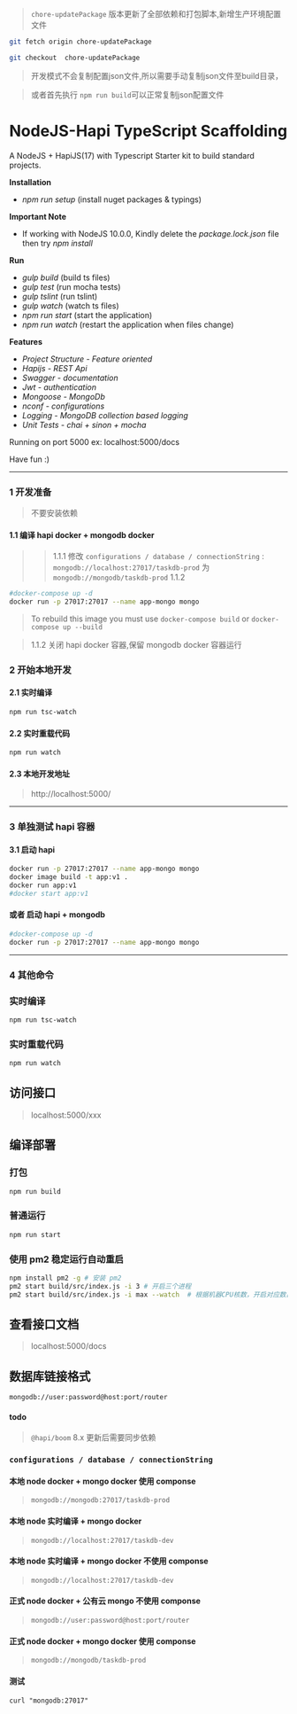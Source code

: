 >```chore-updatePackage``` 版本更新了全部依赖和打包脚本,新增生产环境配置文件

```bash
git fetch origin chore-updatePackage

git checkout  chore-updatePackage
```

>开发模式不会复制配置json文件,所以需要手动复制json文件至build目录，

>或者首先执行 ```npm run build```可以正常复制json配置文件

# NodeJS-Hapi TypeScript Scaffolding

A NodeJS + HapiJS(17) with Typescript Starter kit to build standard projects.

**Installation**

* *npm run setup* (install nuget packages & typings)

**Important Note**

* If working with NodeJS 10.0.0, Kindly delete the *package.lock.json* file then try *npm install*

**Run**

* *gulp build* (build ts files)
* *gulp test* (run mocha tests)
* *gulp tslint* (run tslint)
* *gulp watch* (watch ts files)
* *npm run start* (start the application)
* *npm run watch* (restart the application when files change)

**Features**

* *Project Structure - Feature oriented*
* *Hapijs - REST Api*
* *Swagger - documentation*
* *Jwt - authentication*
* *Mongoose - MongoDb*
* *nconf - configurations*
* *Logging - MongoDB collection based logging*
* *Unit Tests - chai + sinon + mocha*

Running on port 5000 ex: localhost:5000/docs

Have fun :)

***
### 1 开发准备
>不要安装依赖

#### 1.1 编译 hapi docker + mongodb docker
>>1.1.1  修改 ```configurations / database / connectionString``` : ```mongodb://localhost:27017/taskdb-prod``` 为 ```mongodb://mongodb/taskdb-prod```
>1.1.2 
```bash
#docker-compose up -d
docker run -p 27017:27017 --name app-mongo mongo
```

>To rebuild this image you must use ```docker-compose build``` or ```docker-compose up --build```

>1.1.2 关闭 hapi docker 容器,保留 mongodb docker 容器运行

### 2 开始本地开发
#### 2.1 实时编译

```bash
npm run tsc-watch
```

#### 2.2 实时重载代码

```bash
npm run watch
```

#### 2.3 本地开发地址
>http://localhost:5000/


***
### 3 单独测试 hapi 容器
#### 3.1 启动 hapi

```bash
docker run -p 27017:27017 --name app-mongo mongo
docker image build -t app:v1 .
docker run app:v1
#docker start app:v1
```

#### 或者 启动 hapi + mongodb
```bash
#docker-compose up -d
docker run -p 27017:27017 --name app-mongo mongo
```

***
### 4 其他命令

### 实时编译

```bash
npm run tsc-watch
```

### 实时重载代码

```bash
npm run watch
```

## 访问接口

> localhost:5000/xxx

## 编译部署

### 打包

```bash
npm run build
```

### 普通运行

```bash
npm run start
```

### 使用 pm2 稳定运行自动重启

```bash
npm install pm2 -g # 安装 pm2
pm2 start build/src/index.js -i 3 # 开启三个进程
pm2 start build/src/index.js -i max --watch  # 根据机器CPU核数，开启对应数目的进程
```

## 查看接口文档

> localhost:5000/docs

## 数据库链接格式

```
mongodb://user:password@host:port/router
```

#### todo
>```@hapi/boom``` 8.x 更新后需要同步依赖

### ```configurations / database / connectionString```

#### 本地 node docker + mongo docker 使用 componse
>```mongodb://mongodb:27017/taskdb-prod```

#### 本地 node 实时编译 + mongo docker 
>```mongodb://localhost:27017/taskdb-dev```

#### 本地 node 实时编译 + mongo docker 不使用 componse
>```mongodb://localhost:27017/taskdb-dev```

#### 正式 node docker + 公有云 mongo  不使用 componse
>```mongodb://user:password@host:port/router```

#### 正式 node docker + mongo docker 使用 componse
>```mongodb://mongodb/taskdb-prod```

#### 测试
```curl "mongodb:27017"```